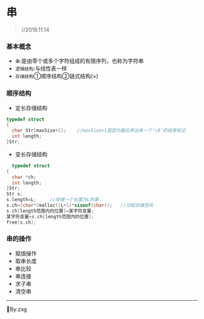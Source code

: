# 串  
> //2019.11.14  
### 基本概念  
- `串`:是由零个或多个字符组成的有限序列，也称为字符串  
- `逻辑结构`:与线性表一样  
- `存储结构`①顺序结构②链式结构(×)  
### 顺序结构  
- 定长存储结构  
```c
typedef struct
{
  char Str[maxSize+1];    //maxSize+1是因为最后多出来一个‘\0’的结束标记
  int length;
}Str;
```
- 变长存储结构  
```c
  typedef struct
{
  char *ch;
  int length;
}Str;
Str s;
s.length=L;     //存储一个长度为L的串
s.ch=(char*)malloc((L+1)*sizeof(char));   //分配存储空间
s.ch[length范围内的位置]=某字符变量;
某字符变量=s.ch[length范围内的位置];
free(s.ch);
```
### 串的操作  
- 赋值操作  
- 取串长度  
- 串比较  
- 串连接  
- 求子串  
- 清空串  
---
:bookmark:By:zxg  
